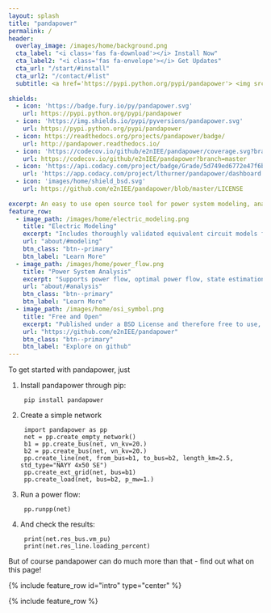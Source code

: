```yaml
---
layout: splash
title: "pandapower"
permalink: /
header:
  overlay_image: /images/home/background.png
  cta_label: "<i class='fas fa-download'></i> Install Now"
  cta_label2: "<i class='fas fa-envelope'></i> Get Updates"
  cta_url: "/start/#install"
  cta_url2: "/contact/#list"
  subtitle: <a href='https://pypi.python.org/pypi/pandapower'> <img src='{{"/images/home/shield_python_versions.svg" | relative_url}}'></a>
  
shields:
  - icon: 'https://badge.fury.io/py/pandapower.svg'
    url: https://pypi.python.org/pypi/pandapower
  - icon: 'https://img.shields.io/pypi/pyversions/pandapower.svg'
    url: https://pypi.python.org/pypi/pandapower
  - icon: https://readthedocs.org/projects/pandapower/badge/
    url: http://pandapower.readthedocs.io/
  - icon: 'https://codecov.io/github/e2nIEE/pandapower/coverage.svg?branch=develop'
    url: https://codecov.io/github/e2nIEE/pandapower?branch=master
  - icon: 'https://api.codacy.com/project/badge/Grade/5d749ed6772e47f6b84fb9afb83903d3'
    url: 'https://app.codacy.com/project/lthurner/pandapower/dashboard'
  - icon: 'images/home/shield_bsd.svg'
    url: https://github.com/e2nIEE/pandapower/blob/master/LICENSE
    
excerpt: An easy to use open source tool for power system modeling, analysis and optimization with a high degree of automation.
feature_row:
  - image_path: /images/home/electric_modeling.png
    title: "Electric Modeling"
    excerpt: "Includes thoroughly validated equivalent circuit models for lines, transformers, switches and more."
    url: "about/#modeling"
    btn_class: "btn--primary"
    btn_label: "Learn More"
  - image_path: /images/home/power_flow.png
    title: "Power System Analysis"
    excerpt: "Supports power flow, optimal power flow, state estimation, short-circuit calculation and topological graph searches."
    url: "about/#analysis"
    btn_class: "btn--primary"
    btn_label: "Learn More"
  - image_path: /images/home/osi_symbol.png
    title: "Free and Open"
    excerpt: "Published under a BSD License and therefore free to use, modify and share however you want."
    url: "https://github.com/e2nIEE/pandapower"
    btn_class: "btn--primary"
    btn_label: "Explore on github"
---
```


To get started with pandapower, just

1. Install pandapower through pip:

        pip install pandapower

2. Create a simple network

        import pandapower as pp
        net = pp.create_empty_network() 
        b1 = pp.create_bus(net, vn_kv=20.)
        b2 = pp.create_bus(net, vn_kv=20.)
        pp.create_line(net, from_bus=b1, to_bus=b2, length_km=2.5, std_type="NAYY 4x50 SE")   
        pp.create_ext_grid(net, bus=b1)
        pp.create_load(net, bus=b2, p_mw=1.)
        
3. Run a power flow:

        pp.runpp(net)
        
4. And check the results:

        print(net.res_bus.vm_pu)
        print(net.res_line.loading_percent)

But of course pandapower can do much more than that - find out what on this page!

{% include feature_row id="intro" type="center" %}
    
{% include feature_row %}
